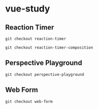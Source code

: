 # vue-study

## Reaction Timer

```
git checkout reaction-timer
```

```
git checkout reaction-timer-composition
```

## Perspective Playground

```
git checkout perspective-playground
```

## Web Form

```
git checkout web-form
```
